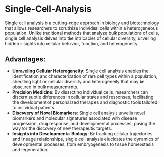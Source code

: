# Single-Cell-Analysis

Single cell analysis is a cutting-edge approach in biology and biotechnology that allows researchers to scrutinize individual cells within a heterogeneous population. Unlike traditional methods that analyze bulk populations of cells, single cell analysis delves into the intricacies of cellular diversity, unveiling hidden insights into cellular behavior, function, and heterogeneity.

## Advantages:

* **Unraveling Cellular Heterogeneity**: Single cell analysis enables the identification and characterization of rare cell types within a population, shedding light on cellular diversity and heterogeneity that may be obscured in bulk measurements.
* **Precision Medicine**: By dissecting individual cells, researchers can discern subtle differences in cellular states and responses, facilitating the development of personalized therapies and diagnostic tools tailored to individual patients.
* **Discovery of Novel Biomarkers**: Single cell analysis unveils novel biomarkers and molecular signatures associated with disease progression, drug response, and developmental processes, paving the way for the discovery of new therapeutic targets.
* **Insights into Developmental Biology**: By tracking cellular trajectories and lineage relationships, single cell analysis elucidates the dynamics of developmental processes, from embryogenesis to tissue homeostasis and regeneration.
